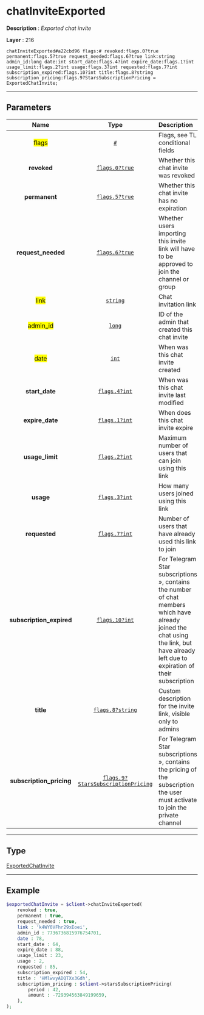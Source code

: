 # chatInviteExported

**Description** : *Exported chat invite*

**Layer** : 216

```tl
chatInviteExported#a22cbd96 flags:# revoked:flags.0?true permanent:flags.5?true request_needed:flags.6?true link:string admin_id:long date:int start_date:flags.4?int expire_date:flags.1?int usage_limit:flags.2?int usage:flags.3?int requested:flags.7?int subscription_expired:flags.10?int title:flags.8?string subscription_pricing:flags.9?StarsSubscriptionPricing = ExportedChatInvite;
```

---

## Parameters

| Name | Type | Description |
| :---: | :---: | :--- |
| <mark>flags</mark> | [`#`](type/#) | Flags, see TL conditional fields |
| **revoked** | [`flags.0?true`](type/true) | Whether this chat invite was revoked |
| **permanent** | [`flags.5?true`](type/true) | Whether this chat invite has no expiration |
| **request_needed** | [`flags.6?true`](type/true) | Whether users importing this invite link will have to be approved to join the channel or group |
| <mark>link</mark> | [`string`](type/string) | Chat invitation link |
| <mark>admin_id</mark> | [`long`](type/long) | ID of the admin that created this chat invite |
| <mark>date</mark> | [`int`](type/int) | When was this chat invite created |
| **start_date** | [`flags.4?int`](type/int) | When was this chat invite last modified |
| **expire_date** | [`flags.1?int`](type/int) | When does this chat invite expire |
| **usage_limit** | [`flags.2?int`](type/int) | Maximum number of users that can join using this link |
| **usage** | [`flags.3?int`](type/int) | How many users joined using this link |
| **requested** | [`flags.7?int`](type/int) | Number of users that have already used this link to join |
| **subscription_expired** | [`flags.10?int`](type/int) | For Telegram Star subscriptions », contains the number of chat members which have already joined the chat using the link, but have already left due to expiration of their subscription |
| **title** | [`flags.8?string`](type/string) | Custom description for the invite link, visible only to admins |
| **subscription_pricing** | [`flags.9?StarsSubscriptionPricing`](type/StarsSubscriptionPricing) | For Telegram Star subscriptions », contains the pricing of the subscription the user must activate to join the private channel |

---

## Type

[ExportedChatInvite](type/ExportedChatInvite)

---

## Example

```php
$exportedChatInvite = $client->chatInviteExported(
	revoked : true,
	permanent : true,
	request_needed : true,
	link : 'k4WY0VFhr29xEoei',
	admin_id : 7736736815976754701,
	date : 78,
	start_date : 64,
	expire_date : 88,
	usage_limit : 23,
	usage : 2,
	requested : 85,
	subscription_expired : 54,
	title : 'HMlwvyADQTXx3Gdh',
	subscription_pricing : $client->starsSubscriptionPricing(
		period : 42,
		amount : -729394563849199659,
	),
);
```